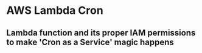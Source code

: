 # AWS Lambda Cron
## Lambda function and its proper IAM permissions to make 'Cron as a Service' magic happens
